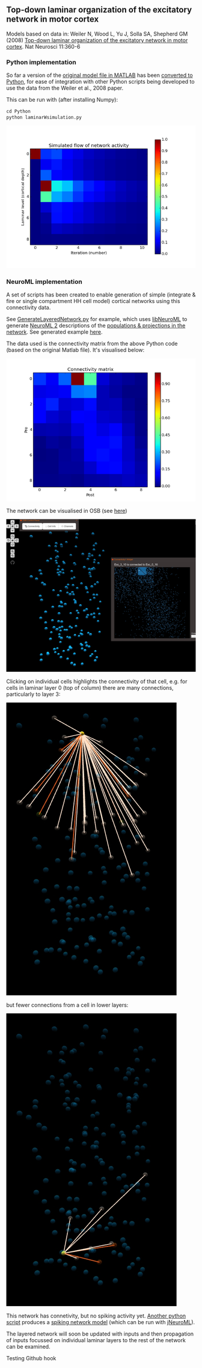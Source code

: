 ## Top-down laminar organization of the excitatory network in motor cortex

Models based on data in:  Weiler N, Wood L, Yu J, Solla SA, Shepherd GM (2008) [Top-down laminar organization of the excitatory network in motor cortex](http://www.nature.com/neuro/journal/v11/n3/full/nn2049.html). Nat Neurosci 11:360-6

### Python implementation

So far a version of the [original model file in MATLAB](http://senselab.med.yale.edu/ModelDB/showmodel.cshtml?model=114655&file=\laminarWsimulation\laminarWsimulation.m) has been [converted to Python](https://github.com/OpenSourceBrain/WeilerEtAl08-LaminarCortex/blob/master/Python/laminarWsimulation.py), for ease of integration with other Python scripts being developed to use the data from the Weiler et al., 2008 paper.

This can be run with (after installing Numpy):

    cd Python 
    python laminarWsimulation.py

![Python impl](https://raw.githubusercontent.com/OpenSourceBrain/WeilerEtAl08-LaminarCortex/master/Python/weiler.png)


### NeuroML implementation

A set of scripts has been created to enable generation of simple (integrate & fire or single compartment HH cell model) cortical networks using this connectivity data.

See [GenerateLayeredNetwork.py](https://github.com/OpenSourceBrain/WeilerEtAl08-LaminarCortex/blob/master/NeuroML2/GenerateLayeredNetwork.py) for example, which uses [libNeuroML](https://github.com/NeuralEnsemble/libNeuroML) to generate [NeuroML 2](https://neuroml.org/neuromlv2) descriptions of the [populations & projections in the network](https://neuroml.org/NeuroML2CoreTypes/Networks.html). See generated example [here](https://github.com/OpenSourceBrain/WeilerEtAl08-LaminarCortex/blob/master/NeuroML2/LayeredCortexDemo.net.nml).

The data used is the connectivity matrix from the above Python code (based on the original Matlab file). It's visualised below:

![](https://raw.githubusercontent.com/OpenSourceBrain/WeilerEtAl08-LaminarCortex/master/Python/connectivity.png)

The network can be visualised in OSB (see [here](http://opensourcebrain.org/projects/weileretal08-laminarcortex?explorer=https%3A%2F%2Fraw.githubusercontent.com%2FOpenSourceBrain%2FWeilerEtAl08-LaminarCortex%2Fmaster%2FNeuroML2%2FLayeredCortexDemo.net.nml))

![](https://raw.githubusercontent.com/OpenSourceBrain/WeilerEtAl08-LaminarCortex/master/NeuroML2/connectivity.jpg)

Clicking on individual cells highlights the connectivity of that cell, e.g. for cells in laminar layer 0 (top of column) there are many connections, particularly to layer 3:

![](https://raw.githubusercontent.com/OpenSourceBrain/WeilerEtAl08-LaminarCortex/master/NeuroML2/connA.jpg)

but fewer connections from a cell in lower layers:

![](https://raw.githubusercontent.com/OpenSourceBrain/WeilerEtAl08-LaminarCortex/master/NeuroML2/connB.jpg)

This network has connetivity, but no spiking activity yet. [Another python script](https://github.com/OpenSourceBrain/WeilerEtAl08-LaminarCortex/blob/master/NeuroML2/GenerateNetwork.py) produces a [spiking network model](https://github.com/OpenSourceBrain/WeilerEtAl08-LaminarCortex/blob/master/NeuroML2/CortexDemoHH.net.nml) (which can be run with [jNeuroML](https://github.com/NeuroML/jNeuroML)). 

The layered network will soon be updated with inputs and then propagation of inputs focussed on individual laminar layers to the rest of the network can be examined.

Testing Github hook
